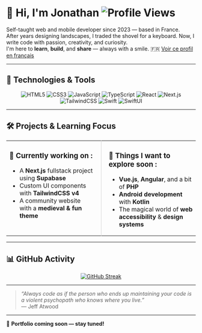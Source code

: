 # 👋 Hi, I'm Jonathan ![Profile Views](https://komarev.com/ghpvc/?username=LouGabian&style=flat-square&color=brightgreen)

Self-taught web and mobile developer since 2023 — based in France.  
After years designing landscapes, I traded the shovel for a keyboard. Now, I write code with passion, creativity, and curiosity.  
I'm here to **learn**, **build**, and **share** — always with a smile. 🇫🇷 [Voir ce profil en français](./README.md)

---

## 🧰 Technologies & Tools

<div align="center">

![HTML5](https://img.shields.io/badge/html5-%23E34F26.svg?&style=for-the-badge&logo=html5&logoColor=white)
![CSS3](https://img.shields.io/badge/css3-%231572B6.svg?&style=for-the-badge&logo=css3&logoColor=white)
![JavaScript](https://img.shields.io/badge/javascript-%23323330.svg?&style=for-the-badge&logo=javascript&logoColor=%23F7DF1E)
![TypeScript](https://img.shields.io/badge/typescript-%23007ACC.svg?&style=for-the-badge&logo=typescript&logoColor=white)
![React](https://img.shields.io/badge/react-%2320232a.svg?&style=for-the-badge&logo=react&logoColor=%2361DAFB)
![Next.js](https://img.shields.io/badge/Next.js-black?style=for-the-badge&logo=next.js&logoColor=white)
![TailwindCSS](https://img.shields.io/badge/tailwindcss-%2338B2AC.svg?&style=for-the-badge&logo=tailwind-css&logoColor=white)
![Swift](https://img.shields.io/badge/swift-%23FA7343.svg?&style=for-the-badge&logo=swift&logoColor=white)
![SwiftUI](https://img.shields.io/badge/swiftUI-lightblue.svg?&style=for-the-badge)

</div>

---

## 🛠️ Projects & Learning Focus

<div align="center">

<table>
  <tr>
    <td valign="top" width="50%" style="border-right:1px solid lightgray; padding-right: 20px;">

### 🧪 Currently working on :

- A **Next.js** fullstack project using **Supabase**
- Custom UI components with **TailwindCSS v4**
- A community website with a **medieval & fun theme**

</td>
    <td valign="top" width="50%" style="padding-left: 20px;">

### 🔭 Things I want to explore soon :

- **Vue.js**, **Angular**, and a bit of **PHP**
- **Android development** with **Kotlin**
- The magical world of **web accessibility** & **design systems**

</td>
  </tr>
</table>

</div>

---

## 📊 GitHub Activity

<div align="center">

[![GitHub Streak](https://streak-stats.demolab.com?user=LouGabian&theme=onedark-duo&hide_border=true&border_radius=9.8&mode=weekly)](https://git.io/streak-stats)

</div>

---

> _“Always code as if the person who ends up maintaining your code is a violent psychopath who knows where you live.”_  
> — Jeff Atwood

---

🧭 **Portfolio coming soon — stay tuned!**
